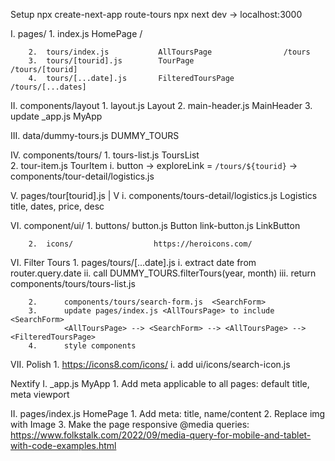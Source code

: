 Setup
    npx create-next-app route-tours
    npx next dev    ->  localhost:3000

I.      pages/
        1.  index.js                 HomePage                    /

        2.  tours/index.js           AllToursPage                /tours
        3.  tours/[tourid].js        TourPage                    /tours/[tourid]
        4.  tours/[...date].js       FilteredToursPage           /tours/[...dates]

II.     components/layout
        1.  layout.js                Layout
        2.  main-header.js           MainHeader
        3.  update _app.js           MyApp

III.    data/dummy-tours.js          DUMMY_TOURS

IV.     components/tours/
        1.  tours-list.js            ToursList               
        2.  tour-item.js             TourItem
                i.   button -> exploreLink = `/tours/${tourid}` -> components/tour-detail/logistics.js

V.      pages/tour[tourid].js   |
                                V
        i.   components/tours-detail/logistics.js       Logistics   
                title, dates, price, desc

VI.     component/ui/
        1.  buttons/
            button.js               Button
            link-button.js          LinkButton
            
        2.  icons/                  https://heroicons.com/

VI.     Filter Tours
        1.      pages/tours/[...date].js
                i.      extract date from router.query.date
                ii.     call DUMMY_TOURS.filterTours(year, month)
                iii.    return components/tours/tours-list.js                 <ToursList>
        
        2.      components/tours/search-form.js  <SearchForm>
        3.      update pages/index.js <AllToursPage> to include <SearchForm> 
                <AllToursPage> --> <SearchForm> --> <AllToursPage> --> <FilteredToursPage>
        4.      style components

VII.    Polish
        1.      https://icons8.com/icons/
                i.      add ui/icons/search-icon.js


Nextify 
I.      _app.js                                 MyApp
        1.      Add meta applicable to all pages: default title, meta viewport

II.     pages/index.js                          HomePage
        1.      Add meta: title, name/content 
        2.      Replace img with Image
        3.      Make the page responsive
        @media queries:
                https://www.folkstalk.com/2022/09/media-query-for-mobile-and-tablet-with-code-examples.html

        








